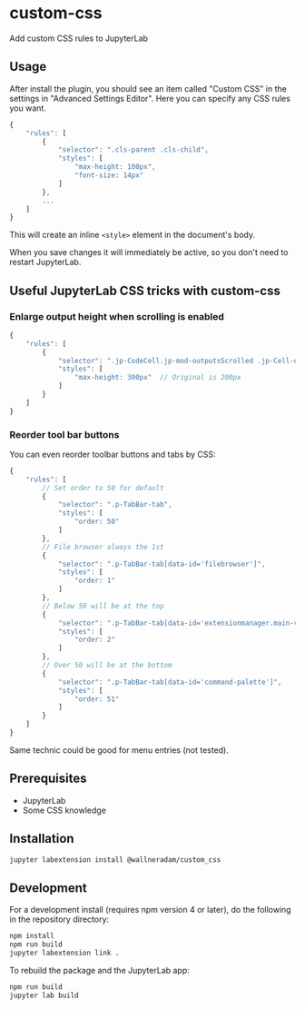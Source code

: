 # custom-css

Add custom CSS rules to JupyterLab

## Usage

After install the plugin, you should see an item called "Custom CSS" in the settings in "Advanced Settings Editor".
Here you can specify any CSS rules you want.

```javascript
{
    "rules": [
        {
            "selector": ".cls-parent .cls-child",
            "styles": [
                "max-height: 100px",
                "font-size: 14px"
            ]
        },
        ...
    ]
}
```

This will create an inline `<style>` element in the document's body.

When you save changes it will immediately be active, so you don't need to restart JupyterLab.

## Useful JupyterLab CSS tricks with custom-css

### Enlarge output height when scrolling is enabled

```javascript
{
    "rules": [
        {
            "selector": ".jp-CodeCell.jp-mod-outputsScrolled .jp-Cell-outputArea",
            "styles": [
                "max-height: 300px"  // Original is 200px
            ]
        }
    ]
}
```

### Reorder tool bar buttons

You can even reorder toolbar buttons and tabs by CSS:

```javascript
{
    "rules": [
        // Set order to 50 for default
        {
            "selector": ".p-TabBar-tab",
            "styles": [
                "order: 50"
            ]
        },
        // File browser always the 1st
        {
            "selector": ".p-TabBar-tab[data-id='filebrowser']",
            "styles": [
                "order: 1"
            ]
        },
        // Below 50 will be at the top
        {
            "selector": ".p-TabBar-tab[data-id='extensionmanager.main-view']",
            "styles": [
                "order: 2"
            ]
        },
        // Over 50 will be at the bottom
        {
            "selector": ".p-TabBar-tab[data-id='command-palette']",
            "styles": [
                "order: 51"
            ]
        }
    ]
}
```

Same technic could be good for menu entries (not tested).

## Prerequisites

* JupyterLab
* Some CSS knowledge

## Installation

```bash
jupyter labextension install @wallneradam/custom_css
```

## Development

For a development install (requires npm version 4 or later), do the following in the repository directory:

```bash
npm install
npm run build
jupyter labextension link .
```

To rebuild the package and the JupyterLab app:

```bash
npm run build
jupyter lab build
```
